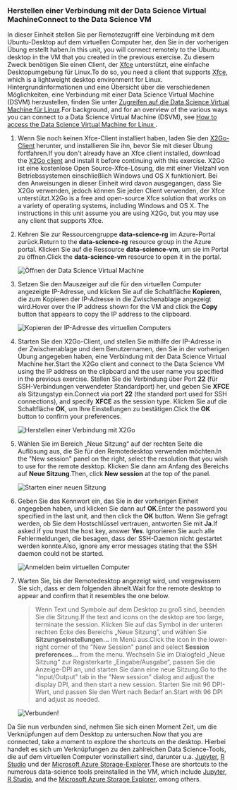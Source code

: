 ### <a name="connect-to-the-data-science-vm"></a><span data-ttu-id="72f90-101">Herstellen einer Verbindung mit der Data Science Virtual Machine</span><span class="sxs-lookup"><span data-stu-id="72f90-101">Connect to the Data Science VM</span></span>

<span data-ttu-id="72f90-102">In dieser Einheit stellen Sie per Remotezugriff eine Verbindung mit dem Ubuntu-Desktop auf dem virtuellen Computer her, den Sie in der vorherigen Übung erstellt haben.</span><span class="sxs-lookup"><span data-stu-id="72f90-102">In this unit, you will connect remotely to the Ubuntu desktop in the VM that you created in the previous exercise.</span></span> <span data-ttu-id="72f90-103">Zu diesem Zweck benötigen Sie einen Client, der [Xfce](https://xfce.org/) unterstützt, eine einfache Desktopumgebung für Linux.</span><span class="sxs-lookup"><span data-stu-id="72f90-103">To do so, you need a client that supports [Xfce](https://xfce.org/), which is a lightweight desktop environment for Linux.</span></span> <span data-ttu-id="72f90-104">Hintergrundinformationen und eine Übersicht über die verschiedenen Möglichkeiten, eine Verbindung mit einer Data Science Virtual Machine (DSVM) herzustellen, finden Sie unter [Zugreifen auf die Data Science Virtual Machine für Linux](https://docs.microsoft.com/azure/machine-learning/data-science-virtual-machine/dsvm-ubuntu-intro#how-to-access-the-data-science-virtual-machine-for-linux).</span><span class="sxs-lookup"><span data-stu-id="72f90-104">For background, and for an overview of the various ways you can connect to a Data Science Virtual Machine (DSVM), see [How to access the Data Science Virtual Machine for Linux ](https://docs.microsoft.com/azure/machine-learning/data-science-virtual-machine/dsvm-ubuntu-intro#how-to-access-the-data-science-virtual-machine-for-linux).</span></span>

1. <span data-ttu-id="72f90-105">Wenn Sie noch keinen Xfce-Client installiert haben, laden Sie den [X2Go-Client](https://wiki.x2go.org/doku.php/download:start) herunter, und installieren Sie ihn, bevor Sie mit dieser Übung fortfahren.</span><span class="sxs-lookup"><span data-stu-id="72f90-105">If you don't already have an Xfce client installed, download the [X2Go client](https://wiki.x2go.org/doku.php/download:start) and install it before continuing with this exercise.</span></span> <span data-ttu-id="72f90-106">X2Go ist eine kostenlose Open Source-Xfce-Lösung, die mit einer Vielzahl von Betriebssystemen einschließlich Windows und OS X funktioniert. Bei den Anweisungen in dieser Einheit wird davon ausgegangen, dass Sie X2Go verwenden, jedoch können Sie jeden Client verwenden, der Xfce unterstützt.</span><span class="sxs-lookup"><span data-stu-id="72f90-106">X2Go is a free and open-source Xfce solution that works on a variety of operating systems, including Windows and OS X. The instructions in this unit assume you are using X2Go, but you may use any client that supports Xfce.</span></span>

1. <span data-ttu-id="72f90-107">Kehren Sie zur Ressourcengruppe **data-science-rg** im Azure-Portal zurück.</span><span class="sxs-lookup"><span data-stu-id="72f90-107">Return to the **data-science-rg** resource group in the Azure portal.</span></span> <span data-ttu-id="72f90-108">Klicken Sie auf die Ressource **data-science-vm**, um sie im Portal zu öffnen.</span><span class="sxs-lookup"><span data-stu-id="72f90-108">Click the **data-science-vm** resource to open it in the portal.</span></span>

    ![Öffnen der Data Science Virtual Machine](../media/2-open-data-science-vm.png)

1. <span data-ttu-id="72f90-110">Setzen Sie den Mauszeiger auf die für den virtuellen Computer angezeigte IP-Adresse, und klicken Sie auf die Schaltfläche **Kopieren**, die zum Kopieren der IP-Adresse in die Zwischenablage angezeigt wird.</span><span class="sxs-lookup"><span data-stu-id="72f90-110">Hover over the IP address shown for the VM and click the **Copy** button that appears to copy the IP address to the clipboard.</span></span>

    ![Kopieren der IP-Adresse des virtuellen Computers](../media/2-copy-ip-address.png)

1. <span data-ttu-id="72f90-112">Starten Sie den X2Go-Client, und stellen Sie mithilfe der IP-Adresse in der Zwischenablage und dem Benutzernamen, den Sie in der vorherigen Übung angegeben haben, eine Verbindung mit der Data Science Virtual Machine her.</span><span class="sxs-lookup"><span data-stu-id="72f90-112">Start the X2Go client and connect to the Data Science VM using the IP address on the clipboard and the user name you specified in the previous exercise.</span></span> <span data-ttu-id="72f90-113">Stellen Sie die Verbindung über Port **22** (für SSH-Verbindungen verwendeter Standardport) her, und geben Sie **XFCE** als Sitzungstyp ein.</span><span class="sxs-lookup"><span data-stu-id="72f90-113">Connect via port **22** (the standard port used for SSH connections), and specify **XFCE** as the session type.</span></span> <span data-ttu-id="72f90-114">Klicken Sie auf die Schaltfläche **OK**, um Ihre Einstellungen zu bestätigen.</span><span class="sxs-lookup"><span data-stu-id="72f90-114">Click the **OK** button to confirm your preferences.</span></span>

    ![Herstellen einer Verbindung mit X2Go](../media/2-new-session-1.png)

1. <span data-ttu-id="72f90-116">Wählen Sie im Bereich „Neue Sitzung“ auf der rechten Seite die Auflösung aus, die Sie für den Remotedesktop verwenden möchten.</span><span class="sxs-lookup"><span data-stu-id="72f90-116">In the "New session" panel on the right, select the resolution that you wish to use for the remote desktop.</span></span> <span data-ttu-id="72f90-117">Klicken Sie dann am Anfang des Bereichs auf **Neue Sitzung**.</span><span class="sxs-lookup"><span data-stu-id="72f90-117">Then, click **New session** at the top of the panel.</span></span>

    ![Starten einer neuen Sitzung](../media/2-new-session-2.png)

1. <span data-ttu-id="72f90-119">Geben Sie das Kennwort ein, das Sie in der vorherigen Einheit angegeben haben, und klicken Sie dann auf **OK**.</span><span class="sxs-lookup"><span data-stu-id="72f90-119">Enter the password you specified in the last unit, and then click the **OK** button.</span></span> <span data-ttu-id="72f90-120">Wenn Sie gefragt werden, ob Sie dem Hostschlüssel vertrauen, antworten Sie mit **Ja**.</span><span class="sxs-lookup"><span data-stu-id="72f90-120">If asked if you trust the host key, answer **Yes**.</span></span> <span data-ttu-id="72f90-121">Ignorieren Sie auch alle Fehlermeldungen, die besagen, dass der SSH-Daemon nicht gestartet werden konnte.</span><span class="sxs-lookup"><span data-stu-id="72f90-121">Also, ignore any error messages stating that the SSH daemon could not be started.</span></span>

    ![Anmelden beim virtuellen Computer](../media/2-new-session-3.png)

1. <span data-ttu-id="72f90-123">Warten Sie, bis der Remotedesktop angezeigt wird, und vergewissern Sie sich, dass er dem folgenden ähnelt.</span><span class="sxs-lookup"><span data-stu-id="72f90-123">Wait for the remote desktop to appear and confirm that it resembles the one below.</span></span>

    > <span data-ttu-id="72f90-124">Wenn Text und Symbole auf dem Desktop zu groß sind, beenden Sie die Sitzung.</span><span class="sxs-lookup"><span data-stu-id="72f90-124">If the text and icons on the desktop are too large, terminate the session.</span></span> <span data-ttu-id="72f90-125">Klicken Sie auf das Symbol in der unteren rechten Ecke des Bereichs „Neue Sitzung“, und wählen Sie **Sitzungseinstellungen...**  im Menü aus.</span><span class="sxs-lookup"><span data-stu-id="72f90-125">Click the icon in the lower-right corner of the "New Session" panel and select **Session preferences...** from the menu.</span></span> <span data-ttu-id="72f90-126">Wechseln Sie im Dialogfeld „Neue Sitzung“ zur Registerkarte „Eingabe/Ausgabe“, passen Sie die Anzeige-DPI an, und starten Sie dann eine neue Sitzung.</span><span class="sxs-lookup"><span data-stu-id="72f90-126">Go to the "Input/Output" tab in the "New session" dialog and adjust the display DPI, and then start a new session.</span></span> <span data-ttu-id="72f90-127">Starten Sie mit 96 DPI-Wert, und passen Sie den Wert nach Bedarf an.</span><span class="sxs-lookup"><span data-stu-id="72f90-127">Start with 96 DPI and adjust as needed.</span></span>

    ![Verbunden!](../media/2-ubuntu-desktop.png)

<span data-ttu-id="72f90-129">Da Sie nun verbunden sind, nehmen Sie sich einen Moment Zeit, um die Verknüpfungen auf dem Desktop zu untersuchen.</span><span class="sxs-lookup"><span data-stu-id="72f90-129">Now that you are connected, take a moment to explore the shortcuts on the desktop.</span></span> <span data-ttu-id="72f90-130">Hierbei handelt es sich um Verknüpfungen zu den zahlreichen Data Science-Tools, die auf dem virtuellen Computer vorinstalliert sind, darunter u.a. [Jupyter](http://jupyter.org/), [R Studio](https://www.rstudio.com/) und der [Microsoft Azure Storage-Explorer](https://azure.microsoft.com/features/storage-explorer/).</span><span class="sxs-lookup"><span data-stu-id="72f90-130">These are shortcuts to the numerous data-science tools preinstalled in the VM, which include [Jupyter](http://jupyter.org/), [R Studio](https://www.rstudio.com/), and the [Microsoft Azure Storage Explorer](https://azure.microsoft.com/features/storage-explorer/), among others.</span></span>